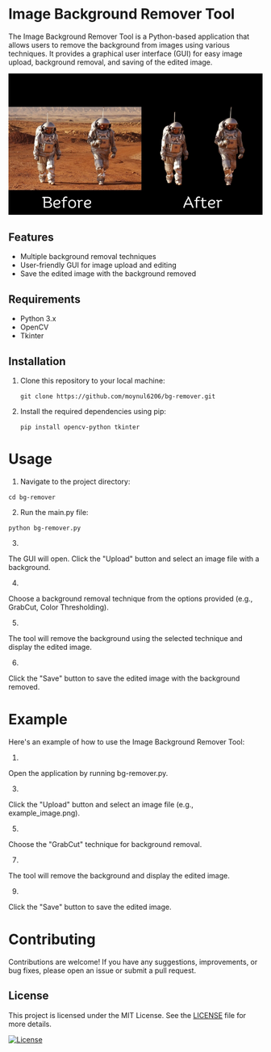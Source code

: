 # Image Background Remover Tool

The Image Background Remover Tool is a Python-based application that allows users to remove the background from images using various techniques. It provides a graphical user interface (GUI) for easy image upload, background removal, and saving of the edited image.

![Title](img/title.jpg)

## Features

- Multiple background removal techniques
- User-friendly GUI for image upload and editing
- Save the edited image with the background removed

## Requirements

- Python 3.x
- OpenCV
- Tkinter

## Installation

1. Clone this repository to your local machine:

   ```shell
   git clone https://github.com/moynul6206/bg-remover.git
   ```

   
2. Install the required dependencies using pip:

   ```shell
   pip install opencv-python tkinter
   ```
   
# Usage


1. Navigate to the project directory:

```shell
cd bg-remover
```

2. Run the main.py file:
```shell
python bg-remover.py
```


3.
The GUI will open. Click the "Upload" button and select an image file with a background.

4.
Choose a background removal technique from the options provided (e.g., GrabCut, Color Thresholding).

5.
The tool will remove the background using the selected technique and display the edited image.

6.
Click the "Save" button to save the edited image with the background removed.




# Example

Here's an example of how to use the Image Background Remover Tool:


1.
Open the application by running bg-remover.py.

3.
Click the "Upload" button and select an image file (e.g., example_image.png).

5.
Choose the "GrabCut" technique for background removal.

7.
The tool will remove the background and display the edited image.

9.  
Click the "Save" button to save the edited image.


# Contributing

Contributions are welcome! If you have any suggestions, improvements, or bug fixes, please open an issue or submit a pull request.

## License

This project is licensed under the MIT License. See the [LICENSE](LICENSE.txt) file for more details.

[![License](https://img.shields.io/badge/License-MIT-blue.svg)](https://github.com/moynul6206/ascii-generator/blob/main/LICENSE.txt)

